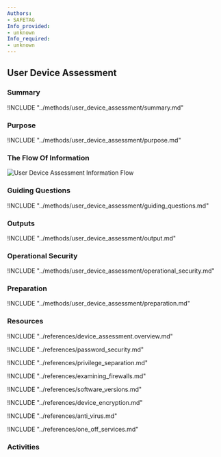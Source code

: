 ```yaml
---
Authors:
- SAFETAG
Info_provided:
- unknown
Info_required:
- unknown
---
```


## User Device Assessment

### Summary
!INCLUDE "../methods/user_device_assessment/summary.md"

### Purpose
!INCLUDE "../methods/user_device_assessment/purpose.md"

### The Flow Of Information
![User Device Assessment Information Flow](images/info_flows/user_device_assessment.svg)

### Guiding Questions
!INCLUDE "../methods/user_device_assessment/guiding_questions.md"




### Outputs
!INCLUDE "../methods/user_device_assessment/output.md"

### Operational Security
!INCLUDE "../methods/user_device_assessment/operational_security.md"

### Preparation
!INCLUDE "../methods/user_device_assessment/preparation.md"




### Resources
<div class="greybox">
!INCLUDE "../references/device_assessment.overview.md"

!INCLUDE "../references/password_security.md"

!INCLUDE "../references/privilege_separation.md"

!INCLUDE "../references/examining_firewalls.md"

!INCLUDE "../references/software_versions.md"

!INCLUDE "../references/device_encryption.md"

!INCLUDE "../references/anti_virus.md"

!INCLUDE "../references/one_off_services.md"

</div>

### Activities